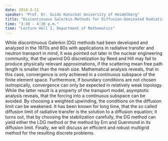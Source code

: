 ```yaml
---
date: 2014-3-11
speaker: "Prof. Dr. Guido Kanschat University of Heidelberg"
title: "Discontinuous Galerkin Methods for Diffusion-Dominated Radiative Transfer Problems"
time: "3:30 - 4:30 p.m." 
time: "Lecture Hall I, Department of Mathematics"
---
```

While discontinuous Galerkin (DG) methods had been developed
and analyzed in the 1970s and 80s with applications in radiative
transfer and neutron transport in mind, it was pointed out later in
the nuclear engineering community, that the upwind DG discretization
by Reed and Hill may fail to produce physically relevant
approximations, if the scattering mean free path length is smaller
than the mesh size. Mathematical analysis reveals, that in this case,
convergence is only achieved in a continuous subspace of the finite
element space. Furthermore, if boundary conditions are not chosen
isotropically, convergence can only be expected in relatively weak
topology. While the latter result is a property of the transport
model, asymptotic analysis reveals, that the forcing into a continuous
subspace can be avoided. By choosing a weighted upwinding, the
conditions on the diffusion limit can be weakened. It has been known
for long time, that the so called diffusion limit of radiative
transfer is the solution to a diffusion equation; it turns out, that
by choosing the stabilization carefully, the DG method can yield
either the LDG method or the method by Ern and Guermond in its
diffusion limit. Finally, we will discuss an efficient and robust
multigrid method for the resulting discrete problems.
